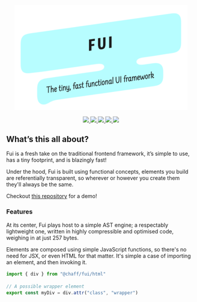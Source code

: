 <p align="center">
  <img src="./.oratory/logo.png" width="460px" />
</p>

<p align="center">
  <a href="https://www.npmjs.com/package/@chaff/fui">
    <img src="https://img.shields.io/npm/v/@chaff/fui.svg?style=flat-square" />
  </a>
  <a href="https://travis-ci.org/iainreid820/fui">
    <img src="https://img.shields.io/travis/iainreid820/fui/master.svg?style=flat-square" />
  </a>
  <a href="https://codecov.io/gh/iainreid820/fui">
    <img src="https://img.shields.io/codecov/c/github/iainreid820/fui.svg?style=flat-square" />
  </a>
  <a href="https://lgtm.com/projects/g/iainreid820/fui">
    <img src="https://img.shields.io/lgtm/grade/javascript/github/iainreid820/fui.svg?style=flat-square">
  </a>

  <img src="https://img.shields.io/depfu/iainreid820/fui.svg?style=flat-square" />
</p>

## What’s this all about?

Fui is a fresh take on the traditional frontend framework, it’s simple to use, has a tiny footprint, and is blazingly fast!

Under the hood, Fui is built using functional concepts, elements you build are referentially transparent, so wherever or however you create them they'll always be the same.

Checkout [this repository](https://git.io/fjvBY) for a demo!

### Features

At its center, Fui plays host to a simple AST engine; a respectably lightweight one, written in highly compressible and optimised code, weighing in at just 257 bytes.

Elements are composed using simple JavaScript functions, so there's no need for JSX, or even HTML for that matter. It's simple a case of importing an element, and then invoking it.

```javascript
import { div } from "@chaff/fui/html"

// A possible wrapper element
export const myDiv = div.attr("class", "wrapper")
```
